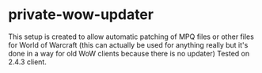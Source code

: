 # private-wow-updater
This setup is created to allow automatic patching of MPQ files or other files for World of Warcraft (this can actually be used for anything really but it's done in a way for old WoW clients because there is no updater) Tested on 2.4.3 client.
